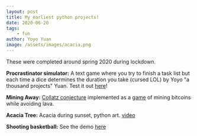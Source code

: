 ```yaml
---
layout: post
title: My earliest python projects!
date: 2020-06-20
tags:
    - fun
author: Yoyo Yuan
image: /assets/images/acacia.png
---
```

These were completed around spring 2020 during lockdown.


**Procrastinator simulator:** A text game where you try to finish a task list but each time a dice determines the duration you take (cursed LOL) by Yoyo "a thousand projects" Yuan. Test it out [here](https://replit.com/@exanova/ProcrastinatorSimulator#main.py)!

**Mining Away:** [Collatz conjecture](https://en.wikipedia.org/wiki/Collatz_conjecture) implemented as a [game](https://github.com/exanova-y/hs-projects/blob/master/procrastinator-simulator.py) of mining bitcoins while avoiding lava.   

**Acacia Tree:** Acacia during sunset, python art. [video](https://youtu.be/jLRcKHBvJMs?si=YKtDxWQuW-JwCXcS)

**Shooting basketball:** See the demo [here](https://youtu.be/3lpbydHhxCI?si=aE2mp9j6gv-ZnW7E)